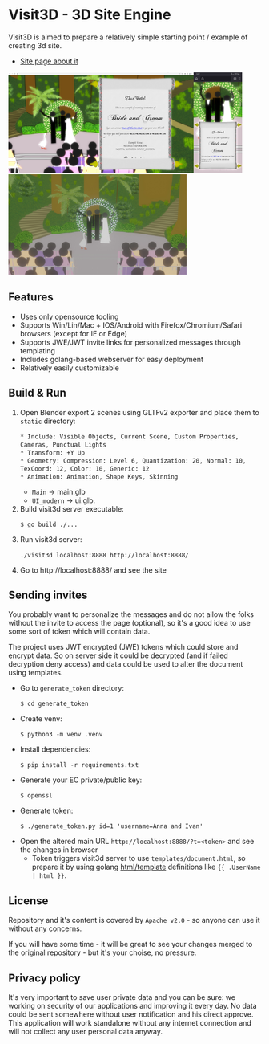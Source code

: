 # Visit3D - 3D Site Engine

Visit3D is aimed to prepare a relatively simple starting point / example of creating 3d site.

* [Site page about it](https://www.state-of-the-art.io/projects/visit3d/)

<img src="img/screenshot_desktop.jpg" height="200"/><img src="img/screenshot_mobile.jpg" height="200"/><img src="img/render.jpg" height="200"/>

## Features

* Uses only opensource tooling
* Supports Win/Lin/Mac + IOS/Android with Firefox/Chromium/Safari browsers (except for IE or Edge)
* Supports JWE/JWT invite links for personalized messages through templating
* Includes golang-based webserver for easy deployment
* Relatively easily customizable

## Build & Run

1. Open Blender export 2 scenes using GLTFv2 exporter and place them to `static` directory:
   ```
   * Include: Visible Objects, Current Scene, Custom Properties, Cameras, Punctual Lights
   * Transform: +Y Up
   * Geometry: Compression: Level 6, Quantization: 20, Normal: 10, TexCoord: 12, Color: 10, Generic: 12
   * Animation: Animation, Shape Keys, Skinning
   ```
   * `Main` -> main.glb
   * `UI_modern` -> ui.glb.
2. Build visit3d server executable:
   ```
   $ go build ./...
   ```
3. Run visit3d server:
   ```
   ./visit3d localhost:8888 http://localhost:8888/
   ```
4. Go to http://localhost:8888/ and see the site

## Sending invites

You probably want to personalize the messages and do not allow the folks without the invite to
access the page (optional), so it's a good idea to use some sort of token which will contain data.

The project uses JWT encrypted (JWE) tokens which could store and encrypt data. So on server side
it could be decrypted (and if failed decryption deny access) and data could be used to alter the
document using templates.

* Go to `generate_token` directory:
   ```
   $ cd generate_token
   ```
* Create venv:
   ```
   $ python3 -m venv .venv
   ```
* Install dependencies:
   ```
   $ pip install -r requirements.txt
   ```
* Generate your EC private/public key:
   ```
   $ openssl 
   ```
* Generate token:
   ```
   $ ./generate_token.py id=1 'username=Anna and Ivan'
   ```
* Open the altered main URL `http://localhost:8888/?t=<token>` and see the changes in browser
   * Token triggers visit3d server to use `templates/document.html`, so prepare it by using golang
     [html/template](https://pkg.go.dev/html/template) definitions like `{{ .UserName | html }}`.

## License

Repository and it's content is covered by `Apache v2.0` - so anyone can use it without any concerns.

If you will have some time - it will be great to see your changes merged to the original repository -
but it's your choise, no pressure.

## Privacy policy

It's very important to save user private data and you can be sure: we working on security
of our applications and improving it every day. No data could be sent somewhere without
user notification and his direct approve. This application will work standalone without
any internet connection and will not collect any user personal data anyway.
